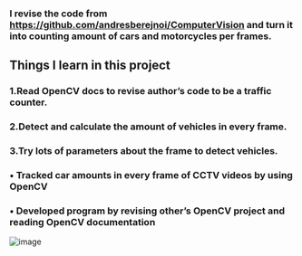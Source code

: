### I revise the code from https://github.com/andresberejnoi/ComputerVision and turn it into counting amount of cars and motorcycles per frames.

## Things I learn in this project
### 1.Read OpenCV docs to revise author’s code to be a traffic counter.

### 2.Detect and calculate the amount of vehicles in every frame. 

### 3.Try lots of parameters about the frame to detect vehicles.

### • Tracked car amounts in every frame of CCTV videos by using OpenCV
### • Developed program by revising other’s OpenCV project and reading OpenCV documentation

![image](https://user-images.githubusercontent.com/76461262/142214130-ad2de60e-04b4-4472-b5a4-eba3aee54143.png)

